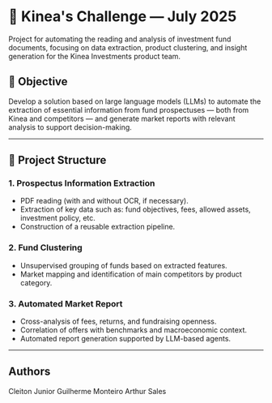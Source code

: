 # 🧠 Kinea's Challenge — July 2025

Project for automating the reading and analysis of investment fund documents, focusing on data extraction, product clustering, and insight generation for the Kinea Investments product team.

## 📌 Objective

Develop a solution based on large language models (LLMs) to automate the extraction of essential information from fund prospectuses — both from Kinea and competitors — and generate market reports with relevant analysis to support decision-making.

---

## 🧱 Project Structure

### 1. **Prospectus Information Extraction**
- PDF reading (with and without OCR, if necessary).
- Extraction of key data such as: fund objectives, fees, allowed assets, investment policy, etc.
- Construction of a reusable extraction pipeline.

### 2. **Fund Clustering**
- Unsupervised grouping of funds based on extracted features.
- Market mapping and identification of main competitors by product category.

### 3. **Automated Market Report**
- Cross-analysis of fees, returns, and fundraising openness.
- Correlation of offers with benchmarks and macroeconomic context.
- Automated report generation supported by LLM-based agents.

---

## Authors
Cleiton Junior
Guilherme Monteiro
Arthur Sales

